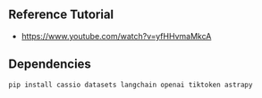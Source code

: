 ## Reference Tutorial
- https://www.youtube.com/watch?v=yfHHvmaMkcA


## Dependencies
```
pip install cassio datasets langchain openai tiktoken astrapy
```